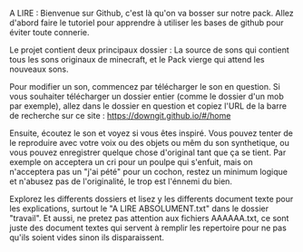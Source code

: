 A LIRE :
Bienvenue sur Github, c'est là qu'on va bosser sur notre pack. 
Allez d'abord faire le tutoriel pour apprendre à utiliser les bases de github pour éviter toute connerie. 

Le projet contient deux principaux dossier : La source de sons qui contient tous les sons originaux de minecraft, et le Pack vierge qui attend les nouveaux sons.

Pour modifier un son, commencez par télécharger le son en question. Si vous souhaiter télécharger un dossier entier (comme le dossier d'un mob par exemple), allez dans le dossier en question et copiez l'URL de la barre de recherche sur ce site : https://downgit.github.io/#/home

Ensuite, écoutez le son et voyez si vous êtes inspiré. Vous pouvez tenter de le reproduire avec votre voix ou des objets ou mêm du son synthetique, ou vous pouvez enregistrer quelque chose d'original tant que ça se tient. Par exemple on acceptera un cri pour un poulpe qui s'enfuit, mais on n'acceptera pas un "j'ai pété" pour un cochon, restez un minimum logique et n'abusez pas de l'originalité, le trop est l'énnemi du bien. 

Explorez les differents dossiers et lisez y les differents document texte pour les explications, surtout le "A LIRE ABSOLUMENT.txt" dans le dossier "travail".
Et aussi, ne pretez pas attention aux fichiers AAAAAA.txt, ce sont juste des document textes qui servent à remplir les repertoire pour ne pas qu'ils soient vides sinon ils disparaissent.



